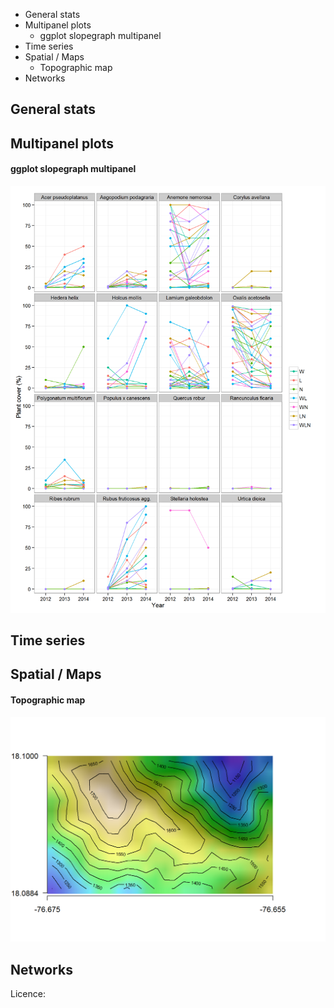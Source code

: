 -   General stats
-   Multipanel plots
    -   ggplot slopegraph multipanel
-   Time series
-   Spatial / Maps
    -   Topographic map
-   Networks

General stats
-------------

Multipanel plots
----------------

#### ggplot slopegraph multipanel

[![](figures/slopegraph_multipanel.png)](http://github.com/Pakillo/R-figures/blob/master/Multipanel/slopegraph_multipanel.Rmd)

Time series
-----------

Spatial / Maps
--------------

#### Topographic map

[![](figures/topomap.png)](http://github.com/Pakillo/R-figures/blob/master/Spatial/topomap.Rmd)

Networks
--------

Licence:
